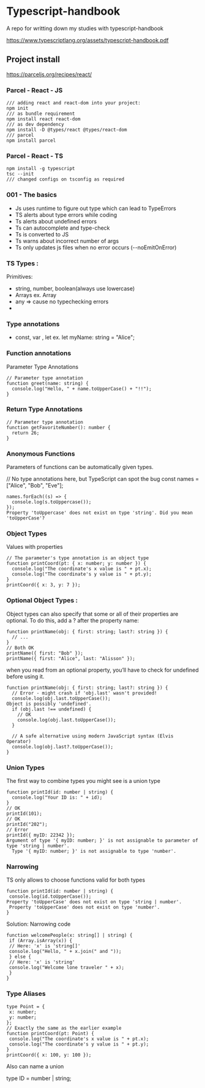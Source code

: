 # Typescript-handbook
A repo for writting down my studies with typescript-handbook

https://www.typescriptlang.org/assets/typescript-handbook.pdf


## Project install 

https://parceljs.org/recipes/react/


### Parcel - React - JS 

```
/// adding react and react-dom into your project:
npm init
/// as bundle requirement
npm install react react-dom
/// as dev dependency
npm install -D @types/react @types/react-dom 
/// parcel 
npm install parcel

```

### Parcel - React - TS 
```
npm install -g typescript
tsc --init
/// changed configs on tsconfig as required
```

### 001 - The basics 

- Js uses runtime to figure out type which can lead to TypeErrors
- TS alerts about type errors while coding 
- Ts alerts about undefined errors 
- Ts can autocomplete and type-check 
- Ts is converted to JS 
- Ts warns about incorrect number of args
- Ts only updates js files when no error occurs (--noEmitOnError)

### TS Types : 

Primitives: 

- string, number, boolean(always use lowercase)
- Arrays ex. Array<number>
- any => cause no typechecking errors 
- 

### Type annotations 

- const, var , let ex. let myName: string = "Alice";

### Function annotations 

Parameter Type Annotations
```
// Parameter type annotation
function greet(name: string) {
  console.log("Hello, " + name.toUpperCase() + "!!");
}
```

### Return Type Annotations
```
// Parameter type annotation
function getFavoriteNumber(): number {
  return 26;
}
```

### Anonymous Functions

Parameters of functions can be automatically given types.

// No type annotations here, but TypeScript can spot the bug
const names = ["Alice", "Bob", "Eve"];
```
names.forEach((s) => {
  console.log(s.toUppercase());
});
Property 'toUppercase' does not exist on type 'string'. Did you mean 'toUpperCase'?
```

### Object Types 

Values with properties 

```
// The parameter's type annotation is an object type
function printCoord(pt: { x: number; y: number }) {
  console.log("The coordinate's x value is " + pt.x);
  console.log("The coordinate's y value is " + pt.y);
}
printCoord({ x: 3, y: 7 });
```

### Optional Object Types : 

Object types can also specify that some or all of their properties are optional. To do this, add a ? after the property name:

```
function printName(obj: { first: string; last?: string }) {
  // ...
}
// Both OK
printName({ first: "Bob" });
printName({ first: "Alice", last: "Alisson" });
```

when you read from an optional property, you’ll have to check for undefined before using it.

``` 
function printName(obj: { first: string; last?: string }) {
  // Error - might crash if 'obj.last' wasn't provided!
  console.log(obj.last.toUpperCase());
Object is possibly 'undefined'.
  if (obj.last !== undefined) {
    // OK
    console.log(obj.last.toUpperCase());
  }
 
  // A safe alternative using modern JavaScript syntax (Elvis Operator)
  console.log(obj.last?.toUpperCase());
}
``` 

### Union Types 


The first way to combine types you might see is a union type

```
function printId(id: number | string) {
  console.log("Your ID is: " + id);
}
// OK
printId(101);
// OK
printId("202");
// Error
printId({ myID: 22342 });
Argument of type '{ myID: number; }' is not assignable to parameter of type 'string | number'.
  Type '{ myID: number; }' is not assignable to type 'number'.
```

### Narrowing

TS only allows to choose functions valid for both types 

```
function printId(id: number | string) {
 console.log(id.toUpperCase());
Property 'toUpperCase' does not exist on type 'string | number'.
 Property 'toUpperCase' does not exist on type 'number'.
}
```

Solution: Narrowing code  

```
function welcomePeople(x: string[] | string) {
 if (Array.isArray(x)) {
 // Here: 'x' is 'string[]'
 console.log("Hello, " + x.join(" and "));
 } else {
 // Here: 'x' is 'string'
 console.log("Welcome lone traveler " + x);
 }
}
```

### Type Aliases 

```
type Point = {
 x: number;
 y: number;
};
// Exactly the same as the earlier example
function printCoord(pt: Point) {
 console.log("The coordinate's x value is " + pt.x);
 console.log("The coordinate's y value is " + pt.y);
}
printCoord({ x: 100, y: 100 });
```

Also can name a union 

type ID = number | string;






















